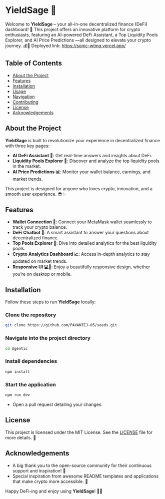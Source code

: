 
# YieldSage 🚀

Welcome to **YieldSage** – your all-in-one decentralized finance (DeFi) dashboard! 🎉 This project offers an innovative platform for crypto enthusiasts, featuring an AI-powered DeFi Assistant, a Top Liquidity Pools Explorer, and AI Price Predictions —all designed to elevate your crypto journey. 💰🤖
Deployed  link:  https://sonic-wtmq.vercel.app/
## Table of Contents
- [About the Project](#about-the-project)
- [Features](#features)
- [Installation](#installation)
- [Usage](#usage)
- [Navigation](#navigation)
- [Contributing](#contributing)
- [License](#license)
- [Acknowledgements](#acknowledgements)

## About the Project
**YieldSage** is built to revolutionize your experience in decentralized finance with three key pages:
- **AI DeFi Assistant 🤖**: Get real-time answers and insights about DeFi.
- **Liquidity Pools Explorer 🌊**: Discover and analyze the top liquidity pools in the market.
- **AI Price Predictions 📊**: Monitor your wallet balance, earnings, and market trends.

This project is designed for anyone who loves crypto, innovation, and a smooth user experience. 😎✨

## Features
- **Wallet Connection 🔗**: Connect your MetaMask wallet seamlessly to track your crypto balance.
- **DeFi Chatbot 🤖**: A smart assistant to answer your questions about decentralized finance.
- **Top Pools Explorer 🌊**: Dive into detailed analytics for the best liquidity pools.
- **Crypto Analytics Dashboard 📈**: Access in-depth analytics to stay updated on market trends.
- **Responsive UI 💻📱**: Enjoy a beautifully responsive design, whether you’re on desktop or mobile.

## Installation
Follow these steps to run **YieldSage** locally:

### Clone the repository
```bash
git clone https://github.com/PAVANTEJ-05/seeds.git
```

### Navigate into the project directory
```bash
cd Agentic
```

### Install dependencies
```bash
npm install
```

### Start the application
```bash
npm run dev
```


 - Open a pull request detailing your changes.

## License
This project is licensed under the MIT License. See the [LICENSE](LICENSE) file for more details. 📄

## Acknowledgements
- A big thank you to the open-source community for their continuous support and inspiration! 🎉  
- Special inspiration from awesome README templates and applications that make crypto more accessible. 🌟

Happy DeFi-ing and enjoy using **YieldSage**! 💸🚀
